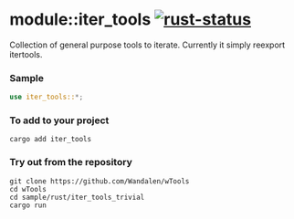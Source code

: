 # module::iter_tools [![rust-status](https://github.com/Wandalen/wTools/actions/workflows/RustPublish.yml/badge.svg)](https://github.com/Wandalen/wTools/actions/workflows/RustPublish.yml)

Collection of general purpose tools to iterate. Currently it simply reexport itertools.

### Sample

``` rust test
use iter_tools::*;

```

<!-- # qqq : for Rust dev : please add -->

### To add to your project

``` shell
cargo add iter_tools
```

### Try out from the repository

``` shell test
git clone https://github.com/Wandalen/wTools
cd wTools
cd sample/rust/iter_tools_trivial
cargo run
```

